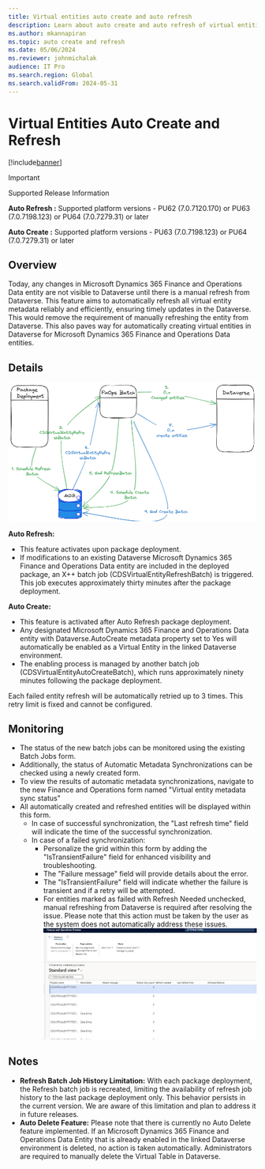 ```yaml
---
title: Virtual entities auto create and auto refresh
description: Learn about auto create and auto refresh of virtual entities for finance and operations to Dataverse
ms.author: mkannapiran
ms.topic: auto create and refresh
ms.date: 05/06/2024
ms.reviewer: johnmichalak
audience: IT Pro
ms.search.region: Global
ms.search.validFrom: 2024-05-31
---
```


# Virtual Entities Auto Create and Refresh


[!include[banner](../includes/banner.md)]

> [!IMPORTANT]
> Supported Release Information

**Auto Refresh :** Supported platform versions - PU62 (7.0.7120.170) or PU63 (7.0.7198.123) or PU64 (7.0.7279.31) or later 

**Auto Create :** Supported platform versions - PU63 (7.0.7198.123) or PU64 (7.0.7279.31) or later


## Overview

Today, any changes in Microsoft Dynamics 365 Finance and Operations Data entity are not visible to Dataverse until there is a manual refresh from Dataverse. This feature aims to automatically refresh all virtual entity metadata reliably and efficiently, ensuring timely updates in the Dataverse. This would remove the requirement of manually refreshing the entity from Dataverse.
This also paves way for automatically creating virtual entities in Dataverse for Microsoft Dynamics 365 Finance and Operations Data entities.

## Details
![Architecture of virtual entities for auto create and refresh.](media/AutoCreate_Refresh_Overview.png)

**Auto Refresh:**
* This feature activates upon package deployment.
* If modifications to an existing Dataverse Microsoft Dynamics 365 Finance and Operations Data entity are included in the deployed package, an X++ batch job (CDSVirtualEntityRefreshBatch) is triggered. This job executes approximately thirty minutes after the package deployment.

**Auto Create:**
* This feature is activated after Auto Refresh package deployment.
* Any designated Microsoft Dynamics 365 Finance and Operations Data entity with Dataverse.AutoCreate metadata property set to Yes will automatically be enabled as a Virtual Entity in the linked Dataverse environment.
* The enabling process is managed by another batch job (CDSVirtualEntityAutoCreateBatch), which runs approximately ninety minutes following the package deployment.

Each failed entity refresh will be automatically retried up to 3 times. This retry limit is fixed and cannot be configured.

## Monitoring

* The status of the new batch jobs can be monitored using the existing Batch Jobs form.
* Additionally, the status of Automatic Metadata Synchronizations can be checked using a newly created form.
* To view the results of automatic metadata synchronizations, navigate to the new Finance and Operations form named "Virtual entity metadata sync status"
* All automatically created and refreshed entities will be displayed within this form.
  * In case of successful synchronization, the "Last refresh time" field will indicate the time of the successful synchronization.
  * In case of a failed synchronization:
    * Personalize the grid within this form by adding the "IsTransientFailure" field for enhanced visibility and troubleshooting.
    * The "Failure message" field will provide details about the error.
    * The "IsTransientFailure" field will indicate whether the failure is transient and if a retry will be attempted.
    * For entities marked as failed with Refresh Needed unchecked, manual refreshing from Dataverse is required after resolving the issue. Please note that this action must be taken by the user as the system does not automatically address these issues.
![Virtual entity metadata sync status form](media/VEMetadataSyncStatus.png)


## Notes
* **Refresh Batch Job History Limitation:** With each package deployment, the Refresh batch job is recreated, limiting the availability of refresh job history to the last package deployment only. This behavior persists in the current version. We are aware of this limitation and plan to address it in future releases.
* **Auto Delete Feature:** Please note that there is currently no Auto Delete feature implemented. If an Microsoft Dynamics 365 Finance and Operations Data Entity that is already enabled in the linked Dataverse environment is deleted, no action is taken automatically. Administrators are required to manually delete the Virtual Table in Dataverse.
